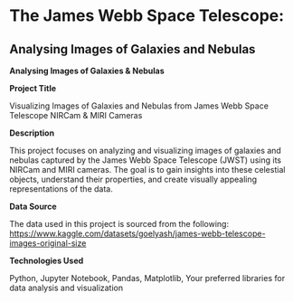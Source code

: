 # The James Webb Space Telescope:

## Analysing Images of Galaxies and Nebulas

**Analysing Images of Galaxies &amp; Nebulas**

**Project Title**

Visualizing Images of Galaxies and Nebulas from James Webb Space Telescope NIRCam & MIRI Cameras


**Description**

This project focuses on analyzing and visualizing images of galaxies and nebulas captured by the James Webb Space Telescope (JWST) using its NIRCam and MIRI cameras. The goal is to gain insights into these celestial objects, understand their properties, and create visually appealing representations of the data.

**Data Source**

The data used in this project is sourced from the following:
https://www.kaggle.com/datasets/goelyash/james-webb-telescope-images-original-size

**Technologies Used**

Python, 
Jupyter Notebook, 
Pandas, 
Matplotlib, 
Your preferred libraries for data analysis and visualization
